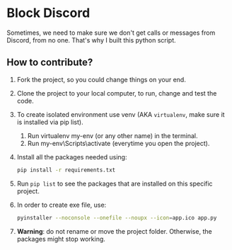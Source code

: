 # Block Discord

Sometimes, we need to make sure we don't get calls or messages from Discord, from no one. That's why I built this python script.

## How to contribute?

1. Fork the project, so you could change things on your end.
1. Clone the project to your local computer, to run, change and test the code.
1. To create isolated environment use venv (AKA `virtualenv`, make sure it is installed via pip list).
   1. Run virtualenv my-env (or any other name) in the terminal.
   1. Run my-env\Scripts\activate (everytime you open the project).
1. Install all the packages needed using:

   ```bash
   pip install -r requirements.txt
   ```

1. Run `pip list` to see the packages that are installed on this specific project.

1. In order to create exe file, use:

   ```bash
   pyinstaller --noconsole --onefile --noupx --icon=app.ico app.py
   ```

1. **Warning**: do not rename or move the project folder. Otherwise, the packages might stop working.
